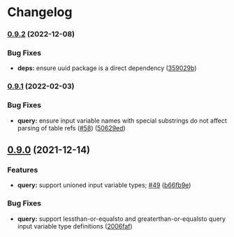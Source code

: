 # Changelog

### [0.9.2](https://www.github.com/uladkasach/sql-code-generator/compare/v0.9.1...v0.9.2) (2022-12-08)


### Bug Fixes

* **deps:** ensure uuid package is a direct dependency ([359029b](https://www.github.com/uladkasach/sql-code-generator/commit/359029b769baf2a59d695875d31797d833c119ba))

### [0.9.1](https://www.github.com/uladkasach/sql-code-generator/compare/v0.9.0...v0.9.1) (2022-02-03)


### Bug Fixes

* **query:** ensure input variable names with special substrings do not affect parsing of table refs ([#58](https://www.github.com/uladkasach/sql-code-generator/issues/58)) ([50629ed](https://www.github.com/uladkasach/sql-code-generator/commit/50629edcb2eabeea63abf9b384d5ea0d2be49487))

## [0.9.0](https://www.github.com/uladkasach/sql-code-generator/compare/v0.8.2...v0.9.0) (2021-12-14)


### Features

* **query:** support unioned input variable types; [#49](https://www.github.com/uladkasach/sql-code-generator/issues/49) ([b66fb9e](https://www.github.com/uladkasach/sql-code-generator/commit/b66fb9e3b852d18c6bce23038740894ad6612ca9))


### Bug Fixes

* **query:** support lessthan-or-equalsto and greaterthan-or-equalsto query input variable type definitions ([2006faf](https://www.github.com/uladkasach/sql-code-generator/commit/2006faf75b3cdf09f4e8a95e819812bdaf802997))
